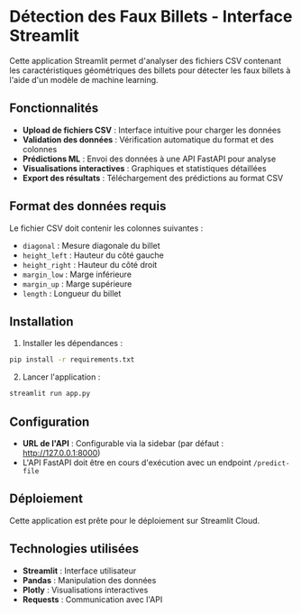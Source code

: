 # Détection des Faux Billets - Interface Streamlit

Cette application Streamlit permet d'analyser des fichiers CSV contenant les caractéristiques géométriques des billets pour détecter les faux billets à l'aide d'un modèle de machine learning.

## Fonctionnalités

- **Upload de fichiers CSV** : Interface intuitive pour charger les données
- **Validation des données** : Vérification automatique du format et des colonnes
- **Prédictions ML** : Envoi des données à une API FastAPI pour analyse
- **Visualisations interactives** : Graphiques et statistiques détaillées
- **Export des résultats** : Téléchargement des prédictions au format CSV

## Format des données requis

Le fichier CSV doit contenir les colonnes suivantes :
- `diagonal` : Mesure diagonale du billet
- `height_left` : Hauteur du côté gauche
- `height_right` : Hauteur du côté droit
- `margin_low` : Marge inférieure
- `margin_up` : Marge supérieure
- `length` : Longueur du billet

## Installation

1. Installer les dépendances :
```bash
pip install -r requirements.txt
```

2. Lancer l'application :
```bash
streamlit run app.py
```

## Configuration

- **URL de l'API** : Configurable via la sidebar (par défaut : http://127.0.0.1:8000)
- L'API FastAPI doit être en cours d'exécution avec un endpoint `/predict-file`

## Déploiement

Cette application est prête pour le déploiement sur Streamlit Cloud.

## Technologies utilisées

- **Streamlit** : Interface utilisateur
- **Pandas** : Manipulation des données
- **Plotly** : Visualisations interactives
- **Requests** : Communication avec l'API
